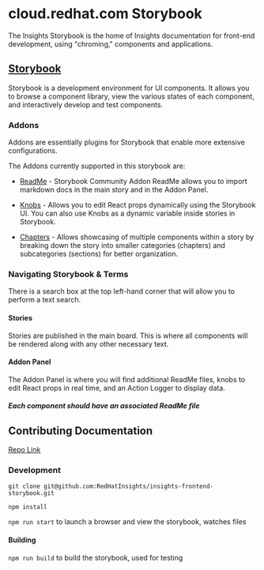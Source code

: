 # cloud.redhat.com Storybook

The Insights Storybook is the home of Insights documentation for front-end development, using "chroming," components and applications.

## [Storybook](https://github.com/storybooks/storybook)

Storybook is a development environment for UI components. It allows you to browse a component library, view the various states of each component, and interactively develop and test components.

### Addons

Addons are essentially plugins for Storybook that enable more extensive configurations.

The Addons currently supported in this storybook are:

* [ReadMe](https://github.com/tuchk4/storybook-readme) -
    Storybook Community Addon ReadMe allows you to import markdown docs in the main story and in the Addon Panel.

* [Knobs](https://github.com/storybooks/storybook/tree/release/3.4/addons/knobs) -
    Allows you to edit React props dynamically using the Storybook UI. You can also use Knobs as a dynamic variable inside stories in Storybook.

* [Chapters](https://github.com/Checkfront/react-storybook-addon-chapters) -
    Allows showcasing of multiple components within a story by breaking down the story into smaller categories (chapters) and subcategories (sections) for better organization.

### Navigating Storybook & Terms

There is a search box at the top left-hand corner that will allow you to perform a text search.

#### Stories

Stories are published in the main board. This is where all components will be rendered along with any other necessary text.

#### Addon Panel

The Addon Panel is where you will find additional ReadMe files, knobs to edit React props in real time, and an Action Logger to display data.

##### Each component should have an associated ReadMe file

## Contributing Documentation

[Repo Link](https://github.com/RedHatInsights/insights-frontend-storybook)

### Development

`git clone git@github.com:RedHatInsights/insights-frontend-storybook.git`

`npm install`

`npm run start` to launch a browser and view the storybook, watches files

#### Building

`npm run build` to build the storybook, used for testing
